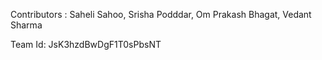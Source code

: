 Contributors : Saheli Sahoo, Srisha Podddar, Om Prakash Bhagat, Vedant Sharma


Team Id: JsK3hzdBwDgF1T0sPbsNT
